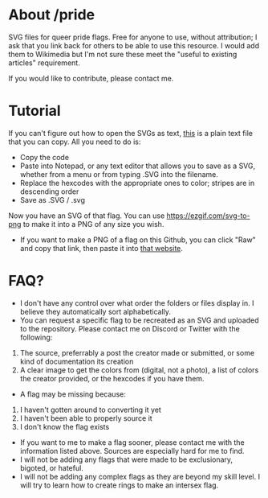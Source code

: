 # About /pride
SVG files for queer pride flags. Free for anyone to use, without attribution; I ask that you link back for others to be able to use this resource. I would add them to Wikimedia but I'm not sure these meet the "useful to existing articles" requirement.

If you would like to contribute, please contact me.

# Tutorial 
If you can't figure out how to open the SVGs as text, [this](https://github.com/Paulkitty/pride/blob/main/templates/Raw%20Template%20Code.txt) is a plain text file that you can copy. 
All you need to do is:
- Copy the code
- Paste into Notepad, or any text editor that allows you to save as a SVG, whether from a menu or from typing .SVG into the filename.
- Replace the hexcodes with the appropriate ones to color; stripes are in descending order
- Save as .SVG / .svg

Now you have an SVG of that flag. You can use https://ezgif.com/svg-to-png to make it into a PNG of any size you wish.</p>
* If you want to make a PNG of a flag on this Github, you can click "Raw" and copy that link, then paste it into [that website](https://ezgif.com/svg-to-png).

# FAQ?
* I don't have any control over what order the folders or files display in. I believe they automatically sort alphabetically.
* You can request a specific flag to be recreated as an SVG and uploaded to the repository. Please contact me on Discord or Twitter with the following:
1. The source, preferrably a post the creator made or submitted, or some kind of documentation its creation
2. A clear image to get the colors from (digital, not a photo), a list of colors the creator provided, or the hexcodes if you have them. 
* A flag may be missing because:
1. I haven't gotten around to converting it yet
2. I haven't been able to properly source it
3. I don't know the flag exists
* If you want to me to make a flag sooner, please contact me with the information listed above. Sources are especially hard for me to find.
* I will not be adding any flags that were made to be exclusionary, bigoted, or hateful.
* I will not be adding any complex flags as they are beyond my skill level. I will try to learn how to create rings to make an intersex flag.
